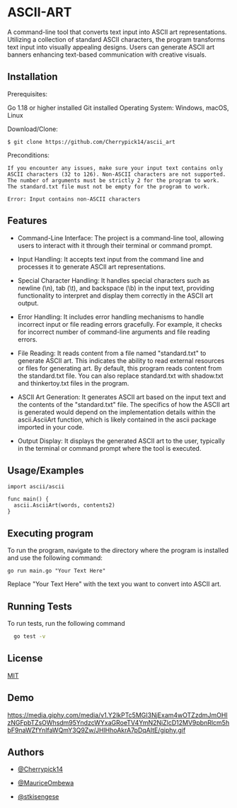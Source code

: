 
# ASCII-ART

A command-line tool that converts text input into ASCII art representations. Utilizing a collection of standard ASCII characters, the program transforms text input into visually appealing designs. Users can generate ASCII art banners enhancing text-based communication with creative visuals.


## Installation

Prerequisites:

Go 1.18 or higher installed
Git installed
Operating System: Windows, macOS, Linux

Download/Clone:
```
$ git clone https://github.com/Cherrypick14/ascii_art
```

Preconditions:
```
If you encounter any issues, make sure your input text contains only ASCII characters (32 to 126). Non-ASCII characters are not supported. The number of arguments must be strictly 2 for the program to work. The standard.txt file must not be empty for the program to work.

Error: Input contains non-ASCII characters

```

## Features

- Command-Line Interface: The project is a command-line tool, allowing users to interact with it through their terminal or command prompt.

- Input Handling: It accepts text input from the command line and processes it to generate ASCII art representations.

- Special Character Handling: It handles special characters such as newline (\n), tab (\t), and backspace (\b) in the input text, providing functionality to interpret and display them correctly in the ASCII art output.

- Error Handling: It includes error handling mechanisms to handle incorrect input or file reading errors gracefully. For example, it checks for incorrect number of command-line arguments and file reading errors.

- File Reading: It reads content from a file named "standard.txt" to generate ASCII art. This indicates the ability to read external resources or files for generating art. By default, this program reads content from the standard.txt file. You can also replace standard.txt with shadow.txt and thinkertoy.txt files in the program.

- ASCII Art Generation: It generates ASCII art based on the input text and the contents of the "standard.txt" file. The specifics of how the ASCII art is generated would depend on the implementation details within the ascii.AsciiArt function, which is likely contained in the ascii package imported in your code.

- Output Display: It displays the generated ASCII art to the user, typically in the terminal or command prompt where the tool is executed.


## Usage/Examples

```golang
import ascii/ascii

func main() {
  ascii.AsciiArt(words, contents2)
}
```

## Executing program

To run the program, navigate to the directory where the program is installed and use the following command:

``` go run main.go "Your Text Here" ```

Replace "Your Text Here" with the text you want to convert into ASCII art.

## Running Tests

To run tests, run the following command

```bash
  go test -v
```

## License

[MIT](https://choosealicense.com/licenses/mit/)


## Demo

https://media.giphy.com/media/v1.Y2lkPTc5MGI3NjExam4wOTZzdmJmOHIzNGFpbTZsOWhsdm95YndzcWYxaGRoeTV4YmN2NiZlcD12MV9pbnRlcm5hbF9naWZfYnlfaWQmY3Q9Zw/JHlHhoAkrA7pDqAItE/giphy.gif


## Authors

- [@Cherrypick14](https://github.com/Cherrypick14)

- [@MauriceOmbewa](https://github.com/MauriceOmbewa)

- [@stkisengese](https://github.com/stkisengese)